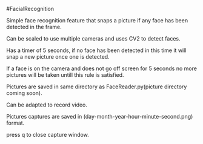 #FacialRecognition

Simple face recognition feature that snaps a picture if any face has been detected in the frame.

Can be scaled to use multiple cameras and uses CV2 to detect faces.

Has a timer of 5 seconds, if no face has been detected in this time it will snap a new picture once one is detected.

If a face is on the camera and does not go off screen for 5 seconds no more pictures will be taken untill this rule is satisfied.

Pictures are saved in same directory as FaceReader.py(picture directory coming soon).

Can be adapted to record video.

Pictures captures are saved in (day-month-year-hour-minute-second.png) format.

press q to close capture window.
